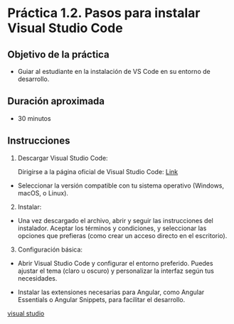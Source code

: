 # Práctica 1.2. Pasos para instalar Visual Studio Code

## Objetivo de la práctica

- Guiar al estudiante en la instalación de VS Code en su entorno de desarrollo.

## Duración aproximada
- 30 minutos

## Instrucciones

1. Descargar Visual Studio Code:

    Dirigirse a la página oficial de Visual Studio Code: [Link](https://code.visualstudio.com/)

- Seleccionar la versión compatible con tu sistema operativo (Windows, macOS, o Linux).

2. Instalar:

- Una vez descargado el archivo, abrir y seguir las instrucciones del instalador. Aceptar los términos y condiciones, y seleccionar las opciones que prefieras (como crear un acceso directo en el escritorio).

3. Configuración básica:

- Abrir Visual Studio Code y configurar el entorno preferido. Puedes ajustar el tema (claro u oscuro) y personalizar la interfaz según tus necesidades.

- Instalar las extensiones necesarias para Angular, como Angular Essentials o Angular Snippets, para facilitar el desarrollo.

[visual studio](../../images/Captura%20de%20pantalla%202024-09-22%20171815.png)
